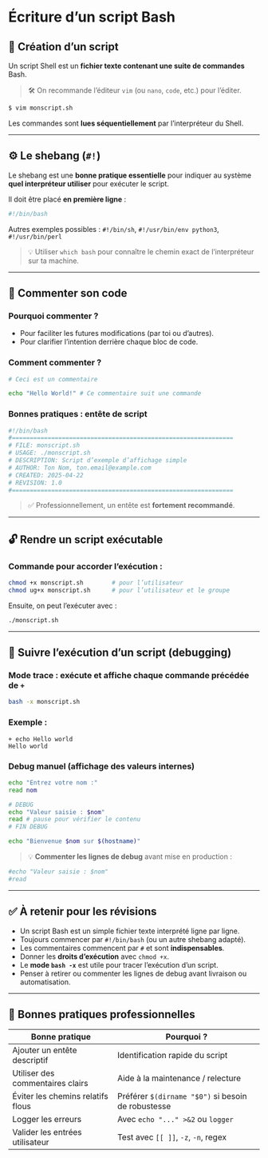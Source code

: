 # Écriture d’un script Bash

## 📄 Création d’un script

Un script Shell est un **fichier texte contenant une suite de commandes** Bash.

> 🛠️ On recommande l’éditeur `vim` (ou `nano`, `code`, etc.) pour l’éditer.

```bash
$ vim monscript.sh
```

Les commandes sont **lues séquentiellement** par l’interpréteur du Shell.

---

## ⚙️ Le shebang (`#!`)

Le shebang est une **bonne pratique essentielle** pour indiquer au système **quel interpréteur utiliser** pour exécuter le script.

Il doit être placé **en première ligne** :

```bash
#!/bin/bash
```

Autres exemples possibles : `#!/bin/sh`, `#!/usr/bin/env python3`, `#!/usr/bin/perl`

> 💡 Utiliser `which bash` pour connaître le chemin exact de l’interpréteur sur ta machine.

---

## 📝 Commenter son code

### Pourquoi commenter ?

- Pour faciliter les futures modifications (par toi ou d’autres).
- Pour clarifier l’intention derrière chaque bloc de code.

### Comment commenter ?

```bash
# Ceci est un commentaire

echo "Hello World!" # Ce commentaire suit une commande
```

### Bonnes pratiques : entête de script

```bash
#!/bin/bash
#==============================================================
# FILE: monscript.sh
# USAGE: ./monscript.sh
# DESCRIPTION: Script d’exemple d’affichage simple
# AUTHOR: Ton Nom, ton.email@example.com
# CREATED: 2025-04-22
# REVISION: 1.0
#==============================================================
```

> ✅ Professionnellement, un entête est **fortement recommandé**.

---

## 🔓 Rendre un script exécutable

### Commande pour accorder l’exécution :

```bash
chmod +x monscript.sh        # pour l’utilisateur
chmod ug+x monscript.sh      # pour l’utilisateur et le groupe
```

Ensuite, on peut l’exécuter avec :

```bash
./monscript.sh
```

---

## 🐞 Suivre l’exécution d’un script (debugging)

### Mode trace : exécute et affiche chaque commande précédée de `+`

```bash
bash -x monscript.sh
```

### Exemple :

```
+ echo Hello world
Hello world
```

### Debug manuel (affichage des valeurs internes)

```bash
echo "Entrez votre nom :"
read nom

# DEBUG
echo "Valeur saisie : $nom"
read # pause pour vérifier le contenu
# FIN DEBUG

echo "Bienvenue $nom sur $(hostname)"
```

> 💡 **Commenter les lignes de debug** avant mise en production :

```bash
#echo "Valeur saisie : $nom"
#read
```

---

## ✅ À retenir pour les révisions

- Un script Bash est un simple fichier texte interprété ligne par ligne.
- Toujours commencer par `#!/bin/bash` (ou un autre shebang adapté).
- Les commentaires commencent par `#` et sont **indispensables**.
- Donner les **droits d’exécution** avec `chmod +x`.
- Le **mode `bash -x`** est utile pour tracer l’exécution d’un script.
- Penser à retirer ou commenter les lignes de debug avant livraison ou automatisation.

---

## 📌 Bonnes pratiques professionnelles

|Bonne pratique|Pourquoi ?|
|---|---|
|Ajouter un entête descriptif|Identification rapide du script|
|Utiliser des commentaires clairs|Aide à la maintenance / relecture|
|Éviter les chemins relatifs flous|Préférer `$(dirname "$0")` si besoin de robustesse|
|Logger les erreurs|Avec `echo "..." >&2` ou `logger`|
|Valider les entrées utilisateur|Test avec `[[ ]]`, `-z`, `-n`, regex|
